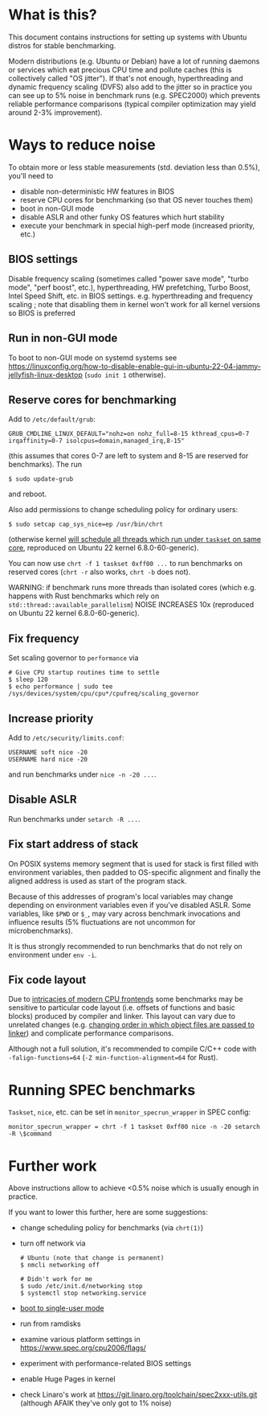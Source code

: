 # What is this?

This document contains instructions for setting up systems with Ubuntu distros
for stable benchmarking.

Modern distributions (e.g. Ubuntu or Debian) have a lot of
running daemons or services which eat precious CPU time and pollute caches
(this is collectively called "OS jitter").
If that's not enough, hyperthreading and dynamic frequency scaling (DVFS) also add to the jitter
so in practice you can see up to 5% noise in benchmark runs (e.g. SPEC2000)
which prevents reliable performance comparisons (typical compiler
optimization may yield around 2-3% improvement).

# Ways to reduce noise

To obtain more or less stable measurements (std. deviation less than 0.5%), you'll need to
* disable non-deterministic HW features in BIOS
* reserve CPU cores for benchmarking (so that OS never touches them)
* boot in non-GUI mode
* disable ASLR and other funky OS features which hurt stability
* execute your benchmark in special high-perf mode (increased priority, etc.)

## BIOS settings

Disable frequency scaling (sometimes called "power save mode", "turbo mode", "perf boost", etc.), hyperthreading, HW prefetching, Turbo Boost, Intel Speed Shift, etc. in BIOS settings.
 e.g. hyperthreading and frequency scaling ; note that disabling them in kernel won't work for all kernel versions so BIOS is preferred

## Run in non-GUI mode

To boot to non-GUI mode on systemd systems see https://linuxconfig.org/how-to-disable-enable-gui-in-ubuntu-22-04-jammy-jellyfish-linux-desktop
(`sudo init 1` otherwise).

## Reserve cores for benchmarking

Add to `/etc/default/grub`:
```
GRUB_CMDLINE_LINUX_DEFAULT="nohz=on nohz_full=8-15 kthread_cpus=0-7 irqaffinity=0-7 isolcpus=domain,managed_irq,8-15"
```
(this assumes that cores 0-7 are left to system and 8-15 are reserved for benchmarks).
The run
```
$ sudo update-grub
```
and reboot.

Also add permissions to change scheduling policy for ordinary users:
```
$ sudo setcap cap_sys_nice=ep /usr/bin/chrt
```
(otherwise kernel [will schedule all threads which run under `taskset` on same core](https://serverfault.com/questions/573025/taskset-not-working-over-a-range-of-cores-in-isolcpus), reproduced on Ubuntu 22 kernel 6.8.0-60-generic).

You can now use `chrt -f 1 taskset 0xff00 ...` to run benchmarks on reserved cores
(`chrt -r` also works, `chrt -b` does not).

WARNING: if benchmark runs more threads than isolated cores (which e.g. happens
with Rust benchmarks which rely on `std::thread::available_parallelism`)
NOISE INCREASES 10x (reproduced on Ubuntu 22 kernel 6.8.0-60-generic).

## Fix frequency

Set scaling governor to `performance` via
```
# Give CPU startup routines time to settle
$ sleep 120
$ echo performance | sudo tee /sys/devices/system/cpu/cpu*/cpufreq/scaling_governor
```

## Increase priority

Add to `/etc/security/limits.conf`:
```
USERNAME soft nice -20
USERNAME hard nice -20
```
and run benchmarks under `nice -n -20 ...`.

## Disable ASLR

Run benchmarks under `setarch -R ...`.

## Fix start address of stack

On POSIX systems memory segment that is used for stack is first filled
with environment variables, then padded to OS-specific alignment and
finally the aligned address is used as start of the program stack.

Because of this addresses of program's local variables
may change depending on environment variables even if you've disabled ASLR.
Some variables, like `$PWD` or `$_`, may vary across benchmark invocations
and influence results (5% fluctuations are not uncommon for microbenchmarks).

It is thus strongly recommended to run benchmarks that do not rely on
environment under `env -i`.

## Fix code layout

Due to [intricacies of modern CPU frontends](https://www.bazhenov.me/posts/2024-02-performance-roulette/)
some benchmarks may be sensitive to particular code layout
(i.e. offsets of functions and basic blocks)
produced by compiler and linker. This layout can vary due to unrelated changes
(e.g. [changing order in which object files are passed to linker](https://dl.acm.org/doi/10.1145/1508244.1508275))
and complicate performance comparisons.

Although not a full solution, it's recommended to compile C/C++ code with
`-falign-functions=64` (`-Z min-function-alignment=64` for Rust).

# Running SPEC benchmarks

`Taskset`, `nice`, etc. can be set in `monitor_specrun_wrapper` in SPEC config:
```
monitor_specrun_wrapper = chrt -f 1 taskset 0xff00 nice -n -20 setarch -R \$command
```

# Further work

Above instructions allow to achieve <0.5% noise which is usually enough in practice.

If you want to lower this further, here are some suggestions:
* change scheduling policy for benchmarks (via `chrt(1)`)
* turn off network via

    ```
    # Ubuntu (note that change is permanent)
    $ nmcli networking off

    # Didn't work for me
    $ sudo /etc/init.d/networking stop
    $ systemctl stop networking.service
    ```

* [boot to single-user mode](https://askubuntu.com/questions/132965/how-do-i-boot-into-single-user-mode-from-grub)
* run from ramdisks
* examine various platform settings in https://www.spec.org/cpu2006/flags/
* experiment with performance-related BIOS settings
* enable Huge Pages in kernel
* check Linaro's work at https://git.linaro.org/toolchain/spec2xxx-utils.git (although AFAIK they've only got to 1% noise)
